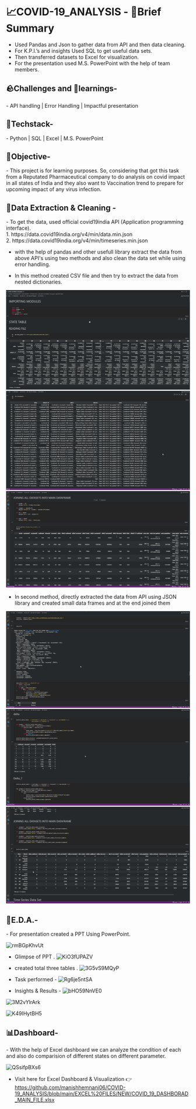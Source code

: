 <h1>
 📈COVID-19_ANALYSIS - 📑Brief Summary
</h1>

- Used Pandas and Json to gather data from API and then data cleaning.
- For K.P.I.’s and insights Used SQL to get useful data sets.
- Then transferred datasets to Excel for visualization.
- For the presentation used M.S. PowerPoint with the help of team members.
<h2>
 🪨Challenges and 🧠learnings-
</h2>
- API handling | Error Handling | Impactful presentation

<h2>
 🤖Techstack-
</h2>
- Python | SQL | Excel | M.S. PowerPoint


<h2> 
  🥅Objective-
</h2>
- This project is for learning purposes. So, considering that got this task from a Reputated Pharmaceutical company to do analysis on covid impact in all states of India and they also want to Vaccination trend to prepare for upcoming impact of any virus infection.

<h2> 
  🔡Data Extraction & Cleaning -
</h2>
- To get the data, used official covid19india API (Application programming interface).
<br>
1. https://data.covid19india.org/v4/min/data.min.json
<br>
2. https://data.covid19india.org/v4/min/timeseries.min.json

- with the help of pandas and other usefull library extract the data from above API's using two methods and also clean the data set while using error handling.

- In this method created CSV file and then try to extract the data from nested dictionaries.
<img src="https://github.com/manishhemnani06/COVID-19_ANALYSIS/blob/main/PPT/voeSQzXwhn.png">

<img src="https://github.com/manishhemnani06/COVID-19_ANALYSIS/blob/main/PPT/3qebVBlQqR.png">

<img src="https://github.com/manishhemnani06/COVID-19_ANALYSIS/blob/main/PPT/jzg2yg5mWu.png">

- In second method, directly extracted the data from API using JSON library and created small data frames and at the end joined them 

<img src="https://github.com/manishhemnani06/COVID-19_ANALYSIS/blob/main/PPT/JR0LCBMeK0.png">

<img src="https://github.com/manishhemnani06/COVID-19_ANALYSIS/blob/main/PPT/J7kZJSbilv.png">

<img src="https://github.com/manishhemnani06/COVID-19_ANALYSIS/blob/main/PPT/pThgpjZ2Or.png">

<h2> 
  📑E.D.A.-
</h2>
- For presentation created a PPT Using PowerPoint.

![rmBGpKhvUt](https://user-images.githubusercontent.com/116347164/232290404-b362ec37-61e8-474a-ab66-f11881e233da.png)

-  Glimpse of PPT . 
![KiO3fUPAZV](https://user-images.githubusercontent.com/116347164/232290332-2a222a7a-d873-4239-b947-9295ad78b36c.png)

-  created total three tables . 
![3G5vS9MQyP](https://user-images.githubusercontent.com/116347164/232290277-eceb92f6-dd16-4c0c-903a-0b2aa1afa22e.png)

- Task performed -
![Rg6je5ntSA](https://user-images.githubusercontent.com/116347164/232290257-3a8fe83e-0921-4353-a14e-8f815f62c66e.png)

- Insights & Results -
![bHO59NnVE0](https://user-images.githubusercontent.com/116347164/232290449-56bb6d62-e689-47b3-b973-e266097e7bac.png)

![3M2vYlrArk](https://user-images.githubusercontent.com/116347164/232290467-1338169d-2150-43e1-8928-e8603802b473.png)

![K49IHytBH5](https://user-images.githubusercontent.com/116347164/232290599-7c4474b7-db7a-4ed2-a11d-0a15315d5029.png)

<h2> 
  📊Dashboard-
</h2>
- With the help of Excel dashboard we can analyze the condition of each and also do comparision of different states on different parameter.

![QSsifpBXs6](https://user-images.githubusercontent.com/116347164/232290845-d67f6d5e-1ea7-4721-be41-d321085bda93.png)
- Visit here for Excel Dashboard & Visualization 👉
https://github.com/manishhemnani06/COVID-19_ANALYSIS/blob/main/EXCEL%20FILES/NEW/COVID_19_DASHBORAD_MAIN_FILE.xlsx



